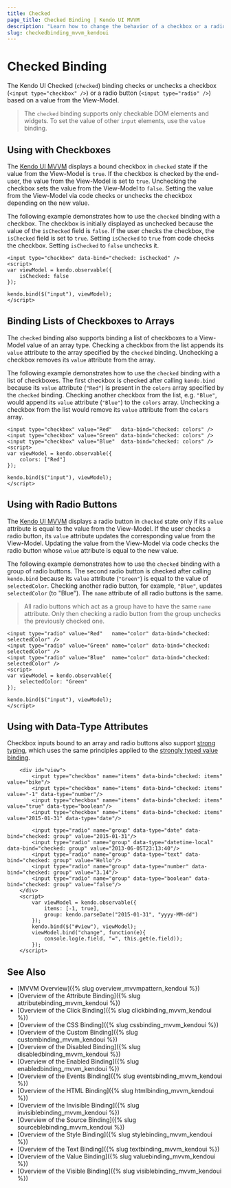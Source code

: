 ```yaml
---
title: Checked
page_title: Checked Binding | Kendo UI MVVM
description: "Learn how to change the behavior of a checkbox or a radio button based on the value from the View-Model in Kendo UI MVVM."
slug: checkedbinding_mvvm_kendoui
---
```


# Checked Binding

The Kendo UI Checked (`checked`) binding checks or unchecks a checkbox (`<input type="checkbox" />`) or a radio button (`<input type="radio" />`) based on a value from the View-Model.

> The `checked` binding supports only checkable DOM elements and widgets. To set the value of other `input` elements, use the `value` binding.

## Using with Checkboxes

The [Kendo UI MVVM](http://demos.telerik.com/kendo-ui/mvvm/index) displays a bound checkbox in `checked` state if the value from the View-Model is `true`. If the checkbox is checked by the end-user, the value from the View-Model is set to `true`. Unchecking the checkbox sets the value from the View-Model to `false`. Setting the value from the View-Model via code checks or unchecks the checkbox depending on the new value.

The following example demonstrates how to use the `checked` binding with a checkbox. The checkbox is initially displayed as unchecked because the value of the `isChecked` field is `false`. If the user checks the checkbox, the `isChecked` field is set to `true`. Setting `isChecked` to `true` from code checks the checkbox. Setting `isChecked` to `false` unchecks it.

    <input type="checkbox" data-bind="checked: isChecked" />
    <script>
    var viewModel = kendo.observable({
        isChecked: false
    });

    kendo.bind($("input"), viewModel);
    </script>

## Binding Lists of Checkboxes to Arrays

The `checked` binding also supports binding a list of checkboxes to a View-Model value of an array type. Checking a checkbox from the list appends its `value` attribute to the array specified by the `checked` binding. Unchecking a checkbox removes its `value` attribute from the array.

The following example demonstrates how to use the `checked` binding with a list of checkboxes. The first checkbox is checked after calling `kendo.bind` because its `value` attribute (`"Red"`) is present in the `colors` array specified by the `checked` binding. Checking another checkbox from the list, e.g. `"Blue"`, would append its `value` attribute (`"Blue"`) to the `colors` array. Unchecking a checkbox from the list would remove its `value` attribute from the `colors` array.

    <input type="checkbox" value="Red"   data-bind="checked: colors" />
    <input type="checkbox" value="Green" data-bind="checked: colors" />
    <input type="checkbox" value="Blue"  data-bind="checked: colors" />
    <script>
    var viewModel = kendo.observable({
        colors: ["Red"]
    });

    kendo.bind($("input"), viewModel);
    </script>

## Using with Radio Buttons

The [Kendo UI MVVM](http://demos.telerik.com/kendo-ui/mvvm/index) displays a radio button in `checked` state only if its `value` attribute is equal to the value from the View-Model. If the user checks a radio button, its `value` attribute updates the corresponding value from the View-Model. Updating the value from the View-Model via code checks the radio button whose `value` attribute is equal to the new value.

The following example demonstrates how to use the `checked` binding with a group of radio buttons. The second radio button is checked after calling `kendo.bind` because its `value` attribute (`"Green"`) is equal to the value of `selectedColor`. Checking another radio button, for example, `"Blue"`, updates `selectedColor` (to "Blue"). The `name` attribute of all radio buttons is the same.

> All radio buttons which act as a group have to have the same `name` attribute. Only then checking a radio button from the group unchecks the previously checked one.

    <input type="radio" value="Red"   name="color" data-bind="checked: selectedColor" />
    <input type="radio" value="Green" name="color" data-bind="checked: selectedColor" />
    <input type="radio" value="Blue"  name="color" data-bind="checked: selectedColor" />
    <script>
    var viewModel = kendo.observable({
        selectedColor: "Green"
    });

    kendo.bind($("input"), viewModel);
    </script>

## Using with Data-Type Attributes

Checkbox inputs bound to an array and radio buttons also support [strong typing](http://demos.telerik.com/kendo-ui/mvvm/types), which uses the same principles applied to the [strongly typed value binding](value#strongly-typed-value-binding).

```dojo
    <div id="view">
        <input type="checkbox" name="items" data-bind="checked: items" value="bike"/>
        <input type="checkbox" name="items" data-bind="checked: items" value="-1" data-type="number"/>
        <input type="checkbox" name="items" data-bind="checked: items" value="true" data-type="boolean"/>
        <input type="checkbox" name="items" data-bind="checked: items" value="2015-01-31" data-type="date"/>

        <input type="radio" name="group" data-type="date" data-bind="checked: group" value="2015-01-31"/>
        <input type="radio" name="group" data-type="datetime-local" data-bind="checked: group" value="2013-06-05T23:13:40"/>
        <input type="radio" name="group" data-type="text" data-bind="checked: group" value="Hello"/>
        <input type="radio" name="group" data-type="number" data-bind="checked: group" value="3.14"/>
        <input type="radio" name="group" data-type="boolean" data-bind="checked: group" value="false"/>
    </div>
    <script>
        var viewModel = kendo.observable({
            items: [-1, true],
            group: kendo.parseDate("2015-01-31", "yyyy-MM-dd")
        });
        kendo.bind($("#view"), viewModel);
        viewModel.bind("change", function(e){
            console.log(e.field, "=", this.get(e.field));
        });
    </script>
```

## See Also

* [MVVM Overview]({% slug overview_mvvmpattern_kendoui %})
* [Overview of the Attribute Binding]({% slug attributebinding_mvvm_kendoui %})
* [Overview of the Click Binding]({% slug clickbinding_mvvm_kendoui %})
* [Overview of the CSS Binding]({% slug cssbinding_mvvm_kendoui %})
* [Overview of the Custom Binding]({% slug custombinding_mvvm_kendoui %})
* [Overview of the Disabled Binding]({% slug disabledbinding_mvvm_kendoui %})
* [Overview of the Enabled Binding]({% slug enabledbinding_mvvm_kendoui %})
* [Overview of the Events Binding]({% slug eventsbinding_mvvm_kendoui %})
* [Overview of the HTML Binding]({% slug htmlbinding_mvvm_kendoui %})
* [Overview of the Invisible Binding]({% slug invisiblebinding_mvvm_kendoui %})
* [Overview of the Source Binding]({% slug sourceblebinding_mvvm_kendoui %})
* [Overview of the Style Binding]({% slug stylebinding_mvvm_kendoui %})
* [Overview of the Text Binding]({% slug textbinding_mvvm_kendoui %})
* [Overview of the Value Binding]({% slug valuebinding_mvvm_kendoui %})
* [Overview of the Visible Binding]({% slug visiblebinding_mvvm_kendoui %})
